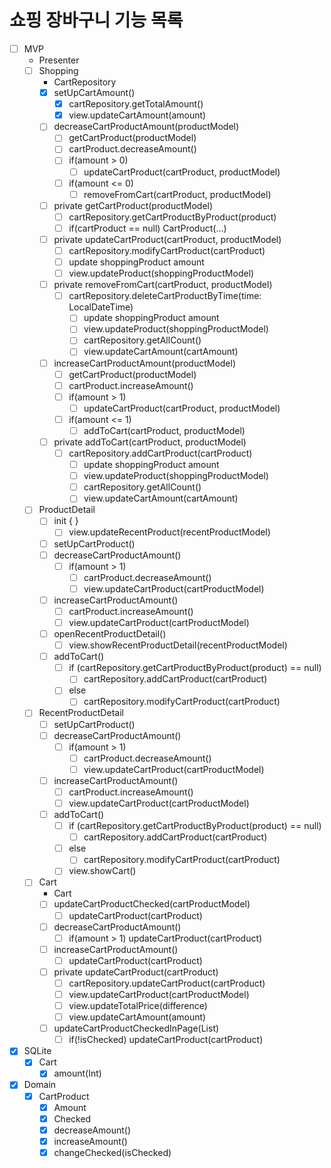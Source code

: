 # 쇼핑 장바구니 기능 목록

- [ ] MVP
    - Presenter
    - [ ] Shopping
        - CartRepository
        - [x] setUpCartAmount()
            - [x] cartRepository.getTotalAmount()
            - [x] view.updateCartAmount(amount)
        - [ ] decreaseCartProductAmount(productModel)
            - [ ] getCartProduct(productModel)
            - [ ] cartProduct.decreaseAmount()
            - [ ] if(amount > 0)
                - [ ] updateCartProduct(cartProduct, productModel)
            - [ ] if(amount <= 0)
                - [ ] removeFromCart(cartProduct, productModel)
        - [ ] private getCartProduct(productModel)
            - [ ] cartRepository.getCartProductByProduct(product)
            - [ ] if(cartProduct == null) CartProduct(...)
        - [ ] private updateCartProduct(cartProduct, productModel)
            - [ ] cartRepository.modifyCartProduct(cartProduct)
            - [ ] update shoppingProduct amount
            - [ ] view.updateProduct(shoppingProductModel)
        - [ ] private removeFromCart(cartProduct, productModel)
            - [ ] cartRepository.deleteCartProductByTime(time: LocalDateTime)
                - [ ] update shoppingProduct amount
                - [ ] view.updateProduct(shoppingProductModel)
                - [ ] cartRepository.getAllCount()
                - [ ] view.updateCartAmount(cartAmount)
        - [ ] increaseCartProductAmount(productModel)
            - [ ] getCartProduct(productModel)
            - [ ] cartProduct.increaseAmount()
            - [ ] if(amount > 1)
                - [ ] updateCartProduct(cartProduct, productModel)
            - [ ] if(amount <= 1)
                - [ ] addToCart(cartProduct, productModel)
        - [ ] private addToCart(cartProduct, productModel)
            - [ ] cartRepository.addCartProduct(cartProduct)
                - [ ] update shoppingProduct amount
                - [ ] view.updateProduct(shoppingProductModel)
                - [ ] cartRepository.getAllCount()
                - [ ] view.updateCartAmount(cartAmount)
    - [ ] ProductDetail
        - [ ] init { }
            - [ ] view.updateRecentProduct(recentProductModel)
        - [ ] setUpCartProduct()
        - [ ] decreaseCartProductAmount()
            - [ ] if(amount > 1)
                - [ ] cartProduct.decreaseAmount()
                - [ ] view.updateCartProduct(cartProductModel)
        - [ ] increaseCartProductAmount()
            - [ ] cartProduct.increaseAmount()
            - [ ] view.updateCartProduct(cartProductModel)
        - [ ] openRecentProductDetail()
            - [ ] view.showRecentProductDetail(recentProductModel)
        - [ ] addToCart()
            - [ ] if (cartRepository.getCartProductByProduct(product) == null)
                - [ ] cartRepository.addCartProduct(cartProduct)
            - [ ] else
                - [ ] cartRepository.modifyCartProduct(cartProduct)
    - [ ] RecentProductDetail
        - [ ] setUpCartProduct()
        - [ ] decreaseCartProductAmount()
            - [ ] if(amount > 1)
                - [ ] cartProduct.decreaseAmount()
                - [ ] view.updateCartProduct(cartProductModel)
        - [ ] increaseCartProductAmount()
            - [ ] cartProduct.increaseAmount()
            - [ ] view.updateCartProduct(cartProductModel)
        - [ ] addToCart()
            - [ ] if (cartRepository.getCartProductByProduct(product) == null)
                - [ ] cartRepository.addCartProduct(cartProduct)
            - [ ] else
                - [ ] cartRepository.modifyCartProduct(cartProduct)
            - [ ] view.showCart()
    - [ ] Cart
        - Cart 
        - [ ] updateCartProductChecked(cartProductModel)
            - [ ] updateCartProduct(cartProduct)
        - [ ] decreaseCartProductAmount()
            - [ ] if(amount > 1) updateCartProduct(cartProduct)
        - [ ] increaseCartProductAmount()
            - [ ] updateCartProduct(cartProduct)
        - [ ] private updateCartProduct(cartProduct)
            - [ ] cartRepository.updateCartProduct(cartProduct)
            - [ ] view.updateCartProduct(cartProductModel)
            - [ ] view.updateTotalPrice(difference)
            - [ ] view.updateCartAmount(amount)
        - [ ] updateCartProductCheckedInPage(List<CartProductModel>)
            - [ ] if(!isChecked) updateCartProduct(cartProduct)
- [x] SQLite
    - [x] Cart
        - [x] amount(Int)
- [x] Domain
    - [x] CartProduct
        - [x] Amount
        - [x] Checked
        - [x] decreaseAmount()
        - [x] increaseAmount()
        - [x] changeChecked(isChecked)
